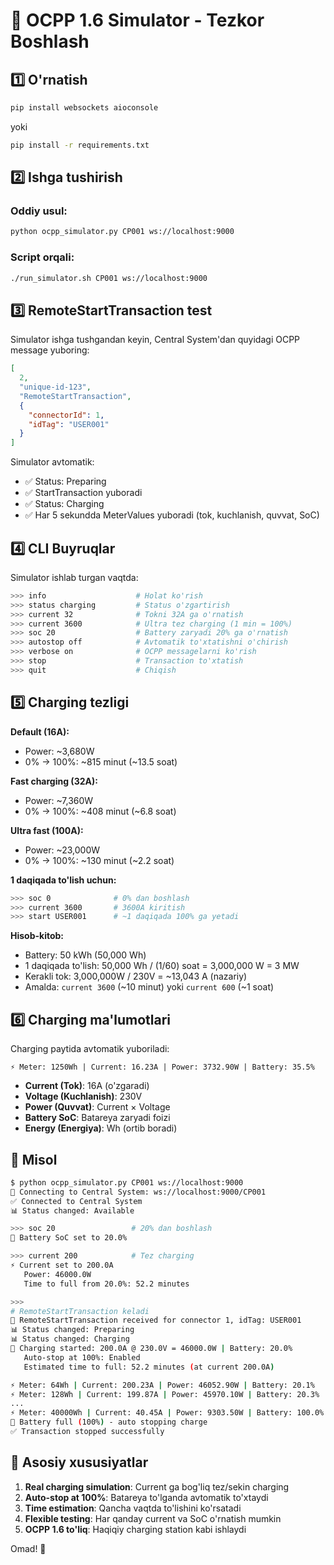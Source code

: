 # 🚀 OCPP 1.6 Simulator - Tezkor Boshlash

## 1️⃣ O'rnatish

```bash
pip install websockets aioconsole
```

yoki

```bash
pip install -r requirements.txt
```

## 2️⃣ Ishga tushirish

### Oddiy usul:
```bash
python ocpp_simulator.py CP001 ws://localhost:9000
```

### Script orqali:
```bash
./run_simulator.sh CP001 ws://localhost:9000
```

## 3️⃣ RemoteStartTransaction test

Simulator ishga tushgandan keyin, Central System'dan quyidagi OCPP message yuboring:

```json
[
  2,
  "unique-id-123",
  "RemoteStartTransaction",
  {
    "connectorId": 1,
    "idTag": "USER001"
  }
]
```

Simulator avtomatik:
- ✅ Status: Preparing
- ✅ StartTransaction yuboradi
- ✅ Status: Charging
- ✅ Har 5 sekundda MeterValues yuboradi (tok, kuchlanish, quvvat, SoC)

## 4️⃣ CLI Buyruqlar

Simulator ishlab turgan vaqtda:

```bash
>>> info                    # Holat ko'rish
>>> status charging         # Status o'zgartirish
>>> current 32              # Tokni 32A ga o'rnatish
>>> current 3600            # Ultra tez charging (1 min = 100%)
>>> soc 20                  # Battery zaryadi 20% ga o'rnatish
>>> autostop off            # Avtomatik to'xtatishni o'chirish
>>> verbose on              # OCPP messagelarni ko'rish
>>> stop                    # Transaction to'xtatish
>>> quit                    # Chiqish
```

## 5️⃣ Charging tezligi

**Default (16A):**
- Power: ~3,680W
- 0% → 100%: ~815 minut (~13.5 soat)

**Fast charging (32A):**
- Power: ~7,360W
- 0% → 100%: ~408 minut (~6.8 soat)

**Ultra fast (100A):**
- Power: ~23,000W
- 0% → 100%: ~130 minut (~2.2 soat)

**1 daqiqada to'lish uchun:**
```bash
>>> soc 0              # 0% dan boshlash
>>> current 3600       # 3600A kiritish
>>> start USER001      # ~1 daqiqada 100% ga yetadi
```

**Hisob-kitob:**
- Battery: 50 kWh (50,000 Wh)
- 1 daqiqada to'lish: 50,000 Wh / (1/60) soat = 3,000,000 W = 3 MW
- Kerakli tok: 3,000,000W / 230V = ~13,043 A (nazariy)
- Amalda: `current 3600` (~10 minut) yoki `current 600` (~1 soat)

## 6️⃣ Charging ma'lumotlari

Charging paytida avtomatik yuboriladi:

```
⚡ Meter: 1250Wh | Current: 16.23A | Power: 3732.90W | Battery: 35.5%
```

- **Current (Tok)**: 16A (o'zgaradi)
- **Voltage (Kuchlanish)**: 230V
- **Power (Quvvat)**: Current × Voltage
- **Battery SoC**: Batareya zaryadi foizi
- **Energy (Energiya)**: Wh (ortib boradi)

## 📝 Misol

```bash
$ python ocpp_simulator.py CP001 ws://localhost:9000
🔌 Connecting to Central System: ws://localhost:9000/CP001
✅ Connected to Central System
📊 Status changed: Available

>>> soc 20                 # 20% dan boshlash
🔋 Battery SoC set to 20.0%

>>> current 200            # Tez charging
⚡ Current set to 200.0A
   Power: 46000.0W
   Time to full from 20.0%: 52.2 minutes

>>> 
# RemoteStartTransaction keladi
🚀 RemoteStartTransaction received for connector 1, idTag: USER001
📊 Status changed: Preparing
📊 Status changed: Charging
🔋 Charging started: 200.0A @ 230.0V = 46000.0W | Battery: 20.0%
   Auto-stop at 100%: Enabled
   Estimated time to full: 52.2 minutes (at current 200.0A)

⚡ Meter: 64Wh | Current: 200.23A | Power: 46052.90W | Battery: 20.1%
⚡ Meter: 128Wh | Current: 199.87A | Power: 45970.10W | Battery: 20.3%
...
⚡ Meter: 40000Wh | Current: 40.45A | Power: 9303.50W | Battery: 100.0%
🔋 Battery full (100%) - auto stopping charge
✅ Transaction stopped successfully
```

## 🎯 Asosiy xususiyatlar

1. **Real charging simulation**: Current ga bog'liq tez/sekin charging
2. **Auto-stop at 100%**: Batareya to'lganda avtomatik to'xtaydi
3. **Time estimation**: Qancha vaqtda to'lishini ko'rsatadi
4. **Flexible testing**: Har qanday current va SoC o'rnatish mumkin
5. **OCPP 1.6 to'liq**: Haqiqiy charging station kabi ishlaydi

Omad! 🎉

